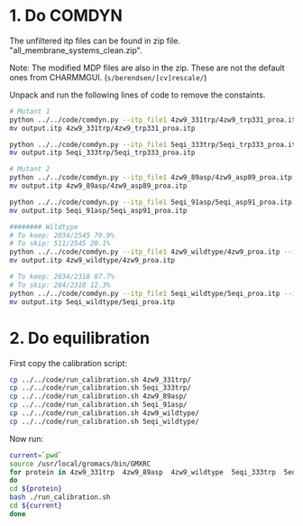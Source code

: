 # 1. Do COMDYN

The unfiltered itp files can be found in zip file. "all_membrane_systems_clean.zip". 

Note: The modified MDP files are also in the zip. These are not the default ones from CHARMMGUI. (`s/berendsen/[cv]rescale/`)

Unpack and run the following lines of code to remove the constaints. 

```bash
# Mutant 1
python ../../code/comdyn.py --itp_file1 4zw9_331trp/4zw9_trp331_proa.itp --itp_file2 5eqi_333trp/5eqi_trp333_proa.itp --write
mv output.itp 4zw9_331trp/4zw9_trp331_proa.itp 

python ../../code/comdyn.py --itp_file1 5eqi_333trp/5eqi_trp333_proa.itp --itp_file2 4zw9_331trp/4zw9_trp331_proa.itp --write
mv output.itp 5eqi_333trp/5eqi_trp333_proa.itp

# Mutant 2
python ../../code/comdyn.py --itp_file1 4zw9_89asp/4zw9_asp89_proa.itp --itp_file2 5eqi_91asp/5eqi_asp91_proa.itp --write
mv output.itp 4zw9_89asp/4zw9_asp89_proa.itp

python ../../code/comdyn.py --itp_file1 5eqi_91asp/5eqi_asp91_proa.itp --itp_file2 4zw9_89asp/4zw9_asp89_proa.itp --write
mv output.itp 5eqi_91asp/5eqi_asp91_proa.itp

######## Wildtype
# To keep: 2034/2545 79.9%
# To skip: 511/2545 20.1%
python ../../code/comdyn.py --itp_file1 4zw9_wildtype/4zw9_proa.itp --itp_file2 5eqi_wildtype/5eqi_proa.itp
mv output.itp 4zw9_wildtype/4zw9_proa.itp

# To keep: 2034/2318 87.7%
# To skip: 284/2318 12.3%
python ../../code/comdyn.py --itp_file1 5eqi_wildtype/5eqi_proa.itp --itp_file2 4zw9_wildtype/4zw9_proa.itp
mv output.itp 5eqi_wildtype/5eqi_proa.itp
```

# 2. Do equilibration

First copy the calibration script:
```bash
cp ../../code/run_calibration.sh 4zw9_331trp/
cp ../../code/run_calibration.sh 5eqi_333trp/
cp ../../code/run_calibration.sh 4zw9_89asp/
cp ../../code/run_calibration.sh 5eqi_91asp/
cp ../../code/run_calibration.sh 4zw9_wildtype/
cp ../../code/run_calibration.sh 5eqi_wildtype/
```

Now run:
```bash
current=`pwd`
source /usr/local/gromacs/bin/GMXRC
for protein in 4zw9_331trp  4zw9_89asp  4zw9_wildtype  5eqi_333trp  5eqi_91asp  5eqi_wildtype
do
cd ${protein}
bash ./run_calibration.sh
cd ${current}
done
```